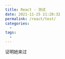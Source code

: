 ```yaml
---
title: React - 测试
date: 2021-11-25 21:28:32
permalink: /react/test/
categories:
  - 
tags: 
  - 
---
```


证明她来过